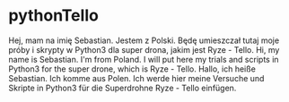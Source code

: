 # pythonTello

Hej, mam na imię Sebastian. Jestem z Polski. Będę umieszczał tutaj moje próby i skrypty w Python3 dla super drona, jakim jest Ryze - Tello.
Hi, my name is Sebastian. I'm from Poland. I will put here my trials and scripts in Python3 for the super drone, which is Ryze - Tello.
Hallo, ich heiße Sebastian. Ich komme aus Polen. Ich werde hier meine Versuche und Skripte in Python3 für die Superdrohne Ryze - Tello einfügen.

